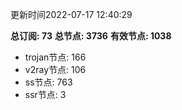 更新时间2022-07-17 12:40:29

**总订阅: 73**
**总节点: 3736**
**有效节点: 1038**
- trojan节点: 166
- v2ray节点: 106
- ss节点: 763
- ssr节点: 3

